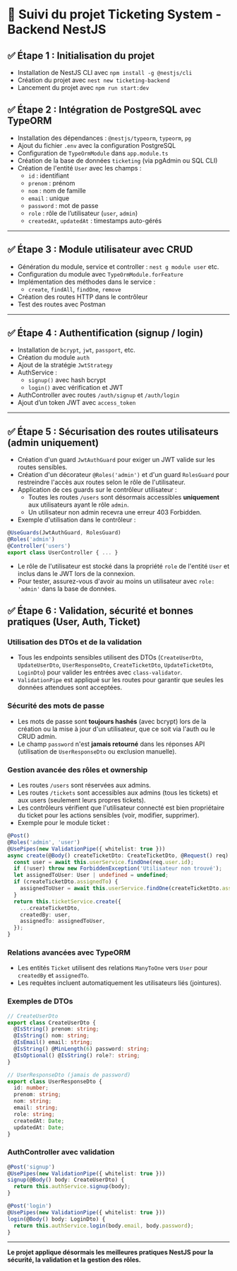 # 🧾 Suivi du projet Ticketing System - Backend NestJS

## ✅ Étape 1 : Initialisation du projet

- Installation de NestJS CLI avec `npm install -g @nestjs/cli`
- Création du projet avec `nest new ticketing-backend`
- Lancement du projet avec `npm run start:dev`

## ✅ Étape 2 : Intégration de PostgreSQL avec TypeORM

- Installation des dépendances : `@nestjs/typeorm`, `typeorm`, `pg`
- Ajout du fichier `.env` avec la configuration PostgreSQL
- Configuration de `TypeOrmModule` dans `app.module.ts`
- Création de la base de données `ticketing` (via pgAdmin ou SQL CLI)
- Création de l'entité `User` avec les champs :
  - `id` : identifiant
  - `prenom` : prénom
  - `nom` : nom de famille
  - `email` : unique
  - `password` : mot de passe
  - `role` : rôle de l’utilisateur (`user`, `admin`)
  - `createdAt`, `updatedAt` : timestamps auto-gérés

---

## ✅ Étape 3 : Module utilisateur avec CRUD

- Génération du module, service et controller : `nest g module user` etc.
- Configuration du module avec `TypeOrmModule.forFeature`
- Implémentation des méthodes dans le service :
  - `create`, `findAll`, `findOne`, `remove`
- Création des routes HTTP dans le contrôleur
- Test des routes avec Postman

---

## ✅ Étape 4 : Authentification (signup / login)

- Installation de `bcrypt`, `jwt`, `passport`, etc.
- Création du module `auth`
- Ajout de la stratégie `JwtStrategy`
- AuthService :
  - `signup()` avec hash bcrypt
  - `login()` avec vérification et JWT
- AuthController avec routes `/auth/signup` et `/auth/login`
- Ajout d’un token JWT avec `access_token`

---

## ✅ Étape 5 : Sécurisation des routes utilisateurs (admin uniquement)

- Création d'un guard `JwtAuthGuard` pour exiger un JWT valide sur les routes sensibles.
- Création d'un décorateur `@Roles('admin')` et d'un guard `RolesGuard` pour restreindre l'accès aux routes selon le rôle de l'utilisateur.
- Application de ces guards sur le contrôleur utilisateur :
  - Toutes les routes `/users` sont désormais accessibles **uniquement** aux utilisateurs ayant le rôle `admin`.
  - Un utilisateur non admin recevra une erreur 403 Forbidden.
- Exemple d'utilisation dans le contrôleur :

```ts
@UseGuards(JwtAuthGuard, RolesGuard)
@Roles('admin')
@Controller('users')
export class UserController { ... }
```

- Le rôle de l'utilisateur est stocké dans la propriété `role` de l'entité `User` et inclus dans le JWT lors de la connexion.
- Pour tester, assurez-vous d'avoir au moins un utilisateur avec `role: 'admin'` dans la base de données.

## ✅ Étape 6 : Validation, sécurité et bonnes pratiques (User, Auth, Ticket)

### Utilisation des DTOs et de la validation
- Tous les endpoints sensibles utilisent des DTOs (`CreateUserDto`, `UpdateUserDto`, `UserResponseDto`, `CreateTicketDto`, `UpdateTicketDto`, `LoginDto`) pour valider les entrées avec `class-validator`.
- `ValidationPipe` est appliqué sur les routes pour garantir que seules les données attendues sont acceptées.

### Sécurité des mots de passe
- Les mots de passe sont **toujours hashés** (avec bcrypt) lors de la création ou la mise à jour d'un utilisateur, que ce soit via l'auth ou le CRUD admin.
- Le champ `password` n'est **jamais retourné** dans les réponses API (utilisation de `UserResponseDto` ou exclusion manuelle).

### Gestion avancée des rôles et ownership
- Les routes `/users` sont réservées aux admins.
- Les routes `/tickets` sont accessibles aux admins (tous les tickets) et aux users (seulement leurs propres tickets).
- Les contrôleurs vérifient que l'utilisateur connecté est bien propriétaire du ticket pour les actions sensibles (voir, modifier, supprimer).
- Exemple pour le module ticket :

```ts
@Post()
@Roles('admin', 'user')
@UsePipes(new ValidationPipe({ whitelist: true }))
async create(@Body() createTicketDto: CreateTicketDto, @Request() req) {
  const user = await this.userService.findOne(req.user.id);
  if (!user) throw new ForbiddenException('Utilisateur non trouvé');
  let assignedToUser: User | undefined = undefined;
  if (createTicketDto.assignedTo) {
    assignedToUser = await this.userService.findOne(createTicketDto.assignedTo) || undefined;
  }
  return this.ticketService.create({
    ...createTicketDto,
    createdBy: user,
    assignedTo: assignedToUser,
  });
}
```

### Relations avancées avec TypeORM
- Les entités `Ticket` utilisent des relations `ManyToOne` vers `User` pour `createdBy` et `assignedTo`.
- Les requêtes incluent automatiquement les utilisateurs liés (jointures).

### Exemples de DTOs
```ts
// CreateUserDto
export class CreateUserDto {
  @IsString() prenom: string;
  @IsString() nom: string;
  @IsEmail() email: string;
  @IsString() @MinLength(6) password: string;
  @IsOptional() @IsString() role?: string;
}

// UserResponseDto (jamais de password)
export class UserResponseDto {
  id: number;
  prenom: string;
  nom: string;
  email: string;
  role: string;
  createdAt: Date;
  updatedAt: Date;
}
```

### AuthController avec validation
```ts
@Post('signup')
@UsePipes(new ValidationPipe({ whitelist: true }))
signup(@Body() body: CreateUserDto) {
  return this.authService.signup(body);
}

@Post('login')
@UsePipes(new ValidationPipe({ whitelist: true }))
login(@Body() body: LoginDto) {
  return this.authService.login(body.email, body.password);
}
```

---

**Le projet applique désormais les meilleures pratiques NestJS pour la sécurité, la validation et la gestion des rôles.**

